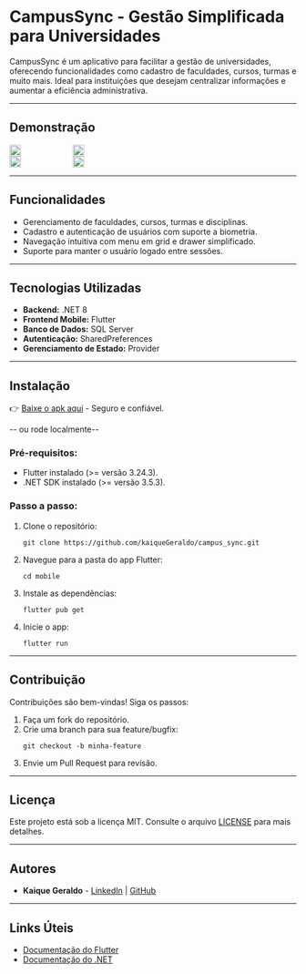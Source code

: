 # CampusSync - Gestão Simplificada para Universidades

CampusSync é um aplicativo para facilitar a gestão de universidades, oferecendo funcionalidades como cadastro de faculdades, cursos, turmas e muito mais. Ideal para instituições que desejam centralizar informações e aumentar a eficiência administrativa.

---

## Demonstração

<div style="display: flex; gap: 10px;">
  <img src="https://github.com/user-attachments/assets/723395c5-da26-4772-b340-71063bd29aa0" style="width: 20%;"/>
  <img src="https://github.com/user-attachments/assets/50ff004e-c57e-4bca-afbf-edac1310cf1d" style="width: 20%;"/>
</div>
<div style="display: flex; gap: 10px;">
  <img src="https://github.com/user-attachments/assets/857f6a30-7dce-4123-8c06-18a98166f03e" style="width: 20%;"/>
  <img src="https://github.com/user-attachments/assets/172f34b0-1679-4011-916f-7b7a6379bf90" style="width: 20%;"/>
</div>

---

## Funcionalidades
- Gerenciamento de faculdades, cursos, turmas e disciplinas.
- Cadastro e autenticação de usuários com suporte a biometria.
- Navegação intuitiva com menu em grid e drawer simplificado.
- Suporte para manter o usuário logado entre sessões.

---

## Tecnologias Utilizadas
- **Backend:** .NET 8
- **Frontend Mobile:** Flutter
- **Banco de Dados:** SQL Server
- **Autenticação:** SharedPreferences
- **Gerenciamento de Estado:** Provider

---

## Instalação

👉 [Baixe o apk aqui](https://drive.google.com/file/d/1iP9mJ-msTHCCpeSH5SEV5JsNTtKAEqN0/view?usp=drive_link) - Seguro e confiável.

-- ou rode localmente--

### Pré-requisitos:
- Flutter instalado (>= versão 3.24.3).
- .NET SDK instalado (>= versão 3.5.3).

### Passo a passo:

1. Clone o repositório:
   ```
   git clone https://github.com/kaiqueGeraldo/campus_sync.git
   ```

2. Navegue para a pasta do app Flutter:
   ```
   cd mobile
   ```

3. Instale as dependências:
   ```
   flutter pub get
   ```

4. Inicie o app:
   ```
   flutter run
   ```

---

## Contribuição
Contribuições são bem-vindas! Siga os passos:
1. Faça um fork do repositório.
2. Crie uma branch para sua feature/bugfix:
   ```
   git checkout -b minha-feature
   ```
3. Envie um Pull Request para revisão.

---

## Licença
Este projeto está sob a licença MIT. Consulte o arquivo [LICENSE](LICENSE) para mais detalhes.

---

## Autores
- **Kaique Geraldo** - [LinkedIn](https://www.linkedin.com/in/kaique-geraldo) | [GitHub](https://github.com/kaiqueGeraldo)

---

## Links Úteis
- [Documentação do Flutter](https://flutter.dev/docs)
- [Documentação do .NET](https://learn.microsoft.com/pt-br/dotnet/)
